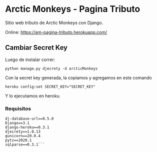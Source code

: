 # Arctic Monkeys - Pagina Tributo
Sitio web tributo de Arctic Monkeys con Django.

Online: https://am-pagina-tributo.herokuapp.com/

## Cambiar Secret Key

Luego de instalar correr:

```python manage.py djecrety -d arcticMonkeys```

Con la secret key generada, la copiamos y agregamos en este comando

```heroku config:set SECRET_KEY="SECRET_KEY"```

Y lo ejecutamos en heroku.

### Requisitos

```asgiref==3.2.10
dj-database-url==0.5.0
Django==3.1
django-heroku==0.3.1
djecrety==1.0.13
gunicorn==20.0.4
pytz==2020.1
sqlparse==0.3.1```
